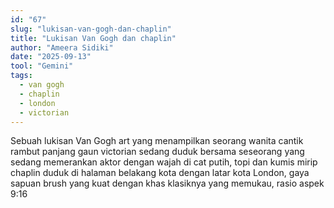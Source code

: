 ```yaml
---
id: "67"
slug: "lukisan-van-gogh-dan-chaplin"
title: "Lukisan Van Gogh dan chaplin"
author: "Ameera Sidiki"
date: "2025-09-13"
tool: "Gemini"
tags:
  - van gogh
  - chaplin
  - london
  - victorian
---
```

Sebuah lukisan Van Gogh art yang menampilkan seorang wanita cantik rambut panjang gaun victorian sedang duduk bersama seseorang yang sedang memerankan aktor dengan wajah di cat putih, topi dan kumis mirip chaplin duduk di halaman belakang kota dengan latar kota London, gaya sapuan brush yang kuat dengan khas klasiknya yang memukau, rasio aspek 9:16
